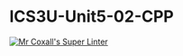# ICS3U-Unit5-02-CPP

[![Mr Coxall's Super Linter](https://github.com/CristianoSellitto/ICS3U-Unit5-02-CPP/workflows/Mr%20Coxall's%20Super%20Linter/badge.svg)](https://github.com/CristianoSellitto/ICS3U-Unit5-02-CPP/actions/)

